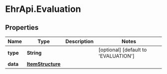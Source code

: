 # EhrApi.Evaluation

## Properties
Name | Type | Description | Notes
------------ | ------------- | ------------- | -------------
**type** | **String** |  | [optional] [default to &#x27;EVALUATION&#x27;]
**data** | [**ItemStructure**](ItemStructure.md) |  | 
